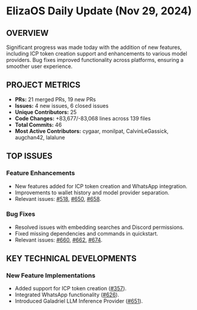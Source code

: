 # ElizaOS Daily Update (Nov 29, 2024)

## OVERVIEW 
Significant progress was made today with the addition of new features, including ICP token creation support and enhancements to various model providers. Bug fixes improved functionality across platforms, ensuring a smoother user experience.

## PROJECT METRICS
- **PRs:** 21 merged PRs, 19 new PRs
- **Issues:** 4 new issues, 6 closed issues
- **Unique Contributors:** 25
- **Code Changes:** +83,677/-83,068 lines across 139 files
- **Total Commits:** 46
- **Most Active Contributors:** cygaar, monilpat, CalvinLeGassick, augchan42, lalalune

## TOP ISSUES
### Feature Enhancements
- New features added for ICP token creation and WhatsApp integration.
- Improvements to wallet history and model provider separation.
- Relevant issues: [#518](https://github.com/elizaos/eliza/issues/518), [#650](https://github.com/elizaos/eliza/issues/650), [#658](https://github.com/elizaos/eliza/issues/658).

### Bug Fixes
- Resolved issues with embedding searches and Discord permissions.
- Fixed missing dependencies and commands in quickstart.
- Relevant issues: [#660](https://github.com/elizaos/eliza/issues/660), [#662](https://github.com/elizaos/eliza/issues/662), [#674](https://github.com/elizaos/eliza/issues/674).

## KEY TECHNICAL DEVELOPMENTS
### New Feature Implementations
- Added support for ICP token creation ([#357](https://github.com/elizaos/eliza/pull/357)).
- Integrated WhatsApp functionality ([#626](https://github.com/elizaos/eliza/pull/626)).
- Introduced Galadriel LLM Inference Provider ([#651](https://github.com/elizaos/eliza/pull/651)).

###
